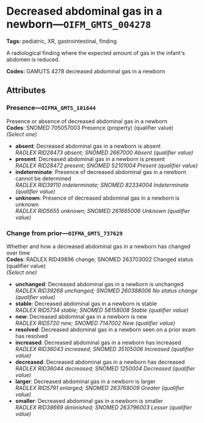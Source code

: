 # Decreased abdominal gas in a newborn—`OIFM_GMTS_004278`

**Tags:** pediatric, XR, gastrointestinal, finding

A radiological finding where the expected amount of gas in the infant's abdomen is reduced.

**Codes:** GAMUTS 4278 decreased abdominal gas in a newborn

## Attributes

### Presence—`OIFMA_GMTS_101644`

Presence or absence of decreased abdominal gas in a newborn  
**Codes**: SNOMED 705057003 Presence (property) (qualifier value)  
*(Select one)*

- **absent**: Decreased abdominal gas in a newborn is absent  
_RADLEX RID28473 absent; SNOMED 2667000 Absent (qualifier value)_
- **present**: Decreased abdominal gas in a newborn is present  
_RADLEX RID28472 present; SNOMED 52101004 Present (qualifier value)_
- **indeterminate**: Presence of decreased abdominal gas in a newborn cannot be determined  
_RADLEX RID39110 indeterminate; SNOMED 82334004 Indeterminate (qualifier value)_
- **unknown**: Presence of decreased abdominal gas in a newborn is unknown  
_RADLEX RID5655 unknown; SNOMED 261665006 Unknown (qualifier value)_

### Change from prior—`OIFMA_GMTS_737629`

Whether and how a decreased abdominal gas in a newborn has changed over time  
**Codes**: RADLEX RID49896 change; SNOMED 263703002 Changed status (qualifier value)  
*(Select one)*

- **unchanged**: Decreased abdominal gas in a newborn is unchanged  
_RADLEX RID39268 unchanged; SNOMED 260388006 No status change (qualifier value)_
- **stable**: Decreased abdominal gas in a newborn is stable  
_RADLEX RID5734 stable; SNOMED 58158008 Stable (qualifier value)_
- **new**: Decreased abdominal gas in a newborn is new  
_RADLEX RID5720 new; SNOMED 7147002 New (qualifier value)_
- **resolved**: Decreased abdominal gas in a newborn seen on a prior exam has resolved  
- **increased**: Decreased abdominal gas in a newborn has increased  
_RADLEX RID36043 increased; SNOMED 35105006 Increased (qualifier value)_
- **decreased**: Decreased abdominal gas in a newborn has decreased  
_RADLEX RID36044 decreased; SNOMED 1250004 Decreased (qualifier value)_
- **larger**: Decreased abdominal gas in a newborn is larger  
_RADLEX RID5791 enlarged; SNOMED 263768009 Greater (qualifier value)_
- **smaller**: Decreased abdominal gas in a newborn is smaller  
_RADLEX RID38669 diminished; SNOMED 263796003 Lesser (qualifier value)_
